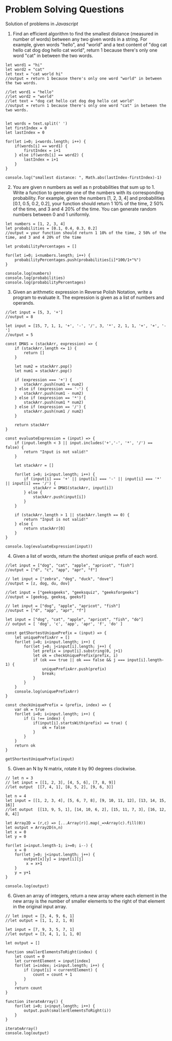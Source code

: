 # Problem Solving Questions

Solution of problems in *Javascript*


1. Find an efficient algorithm to find the smallest distance (measured in number of words) between any two given words in a string. For example, given words "hello", and "world" and a text content of "dog cat hello cat dog dog hello cat world", return 1 because there's only one word "cat" in between the two words.

```
let word1 = "hi"
let word2 = "cat"
let text = "cat world hi"
//output = return 1 because there's only one word "world" in between the two words.

//let word1 = "hello"
//let word2 = "world"
//let text = "dog cat hello cat dog dog hello cat world"
//output = return 1 because there's only one word "cat" in between the two words.


let words = text.split(' ')
let firstIndex = 0
let lastIndex = 0

for(let i=0; i<words.length; i++) {
    if(words[i] == word1) {
        firstIndex = i+1
    } else if(words[i] == word2) {
        lastIndex = i+1
    }
}

console.log("smallest distance: ", Math.abs(lastIndex-firstIndex)-1)
```

2. You are given n numbers as well as n probabilities that sum up to 1. Write a function to generate one of the numbers with its corresponding probability.
For example, given the numbers [1, 2, 3, 4] and probabilities [0.1, 0.5, 0.2, 0.2], your function should return 1 10% of the time, 2 50% of the time, and 3 and 4 20% of the time.
You can generate random numbers between 0 and 1 uniformly.

```
let numbers = [1, 2, 3, 4]
let probabilities = [0.1, 0.4, 0.3, 0.2]
//output = your function should return 1 10% of the time, 2 50% of the time, and 3 and 4 20% of the time

let probabilityPercentages = []

for(let i=0; i<numbers.length; i++) {
    probabilityPercentages.push(probabilities[i]*100/1+"%")
}

console.log(numbers)
console.log(probabilities)
console.log(probabilityPercentages)
```

3. Given an arithmetic expression in Reverse Polish Notation, write a program to evaluate it. The expression is given as a list of numbers and operands.

```
//let input = [5, 3, '+']
//output = 8

let input = [15, 7, 1, 1, '+', '-', '/', 3, '*', 2, 1, 1, '+', '+', '-']
//output = 5

const DMAS = (stackArr, expression) => {
    if (stackArr.length <= 1) {
        return []
    }
    
    let num2 = stackArr.pop()
    let num1 = stackArr.pop()
    
    if (expression === '+') {
        stackArr.push(num1 + num2)
    } else if (expression === '-') {
        stackArr.push(num1 - num2)
    } else if (expression == '*') {
        stackArr.push(num1 * num2)
    } else if (expression == '/') {
        stackArr.push(num1 / num2)
    }
    
    return stackArr
}

const evaluateExpression = (input) => {
    if (input.length < 3 || input.includes('+','-', '*', '/') == false) {
        return "Input is not valid!"
    }
    
    let stackArr = []
    
    for(let i=0; i<input.length; i++) {
        if (input[i] === '+' || input[i] === '-' || input[i] === '*' || input[i] === '/') {
            stackArr = DMAS(stackArr, input[i])
        } else {
            stackArr.push(input[i])
        }
    } 
    
    if (stackArr.length > 1 || stackArr.length == 0) {
        return "Input is not valid!"
    } else {
        return stackArr[0]
    }
}

console.log(evaluateExpression(input))
```

4. Given a list of words, return the shortest unique prefix of each word.

```
//let input = ["dog", "cat", "apple", "apricot", "fish"]
//output = ["d", "c", "app", "apr", "f"] 

// let input = ["zebra", "dog", "duck", "dove"]
//output = [z, dog, du, dov]

//let input = ["geeksgeeks", "geeksquiz", "geeksforgeeks"]
//output = [geeksg, geeksq, geeksf]

// let input = ["dog", "apple", "apricot", "fish"]
//output = ["d", "app", "apr", "f"] 

let input = ["dog", "cat", "apple", "apricot", "fish", "do"]
// output = [ 'dog', 'c', 'app', 'apr', 'f', 'do' ]

const getShortestUniquePrefix = (input) => {
    let uniquePrefixArr = []
    for(let i=0; i<input.length; i++) {
        for(let j=0; j<input[i].length; j++) {
            let prefix = input[i].substring(0, j+1)
            let ok = checkUniquePrefix(prefix, i)
            if (ok === true || ok === false && j === input[i].length-1) {
                uniquePrefixArr.push(prefix) 
                break;
            }
        }
    }
    console.log(uniquePrefixArr)
}

const checkUniquePrefix = (prefix, index) => {
    var ok = true
    for(let i=0; i<input.length; i++) {
        if (i !== index) {
            if(input[i].startsWith(prefix) == true) {
                ok = false
            } 
        }
    }
    return ok
}

getShortestUniquePrefix(input)
```


5. Given an N by N matrix, rotate it by 90 degrees clockwise.
```
// let n = 3
// let input = [[1, 2, 3], [4, 5, 6], [7, 8, 9]]
//let output  [[7, 4, 1], [8, 5, 2], [9, 6, 3]]

let n = 4
let input = [[1, 2, 3, 4], [5, 6, 7, 8], [9, 10, 11, 12], [13, 14, 15, 16]]
//let output  [[13, 9, 5, 1], [14, 10, 6, 2], [15, 11, 7, 3], [16, 12, 8, 4]]

let Array2D = (r,c) => [...Array(r)].map(_=>Array(c).fill(0))
let output = Array2D(n,n)
let x = 0
let y = 0 

for(let i=input.length-1; i>=0; i--) {
    x = 0
    for(let j=0; j<input.length; j++) {
        output[x][y] = input[i][j]
         x = x+1
    } 
    y = y+1
}

console.log(output)
```

6. Given an array of integers, return a new array where each element in the new array is the number of smaller elements to the right of that element in the original input array.
```
// let input = [3, 4, 9, 6, 1]
//let output = [1, 1, 2, 1, 0]

let input = [7, 9, 3, 5, 7, 1]
//let output = [3, 4, 1, 1, 1, 0]

let output = []

function smallerElementsToRight(index) {
    let count = 0
    let currentElement = input[index]
    for(let i=index; i<input.length; i++) {
        if (input[i] < currentElement) {
            count = count + 1
        }
    }
    return count
}

function iterateArray() {
    for(let i=0; i<input.length; i++) {
        output.push(smallerElementsToRight(i))
    }
}

iterateArray()
console.log(output)
```
